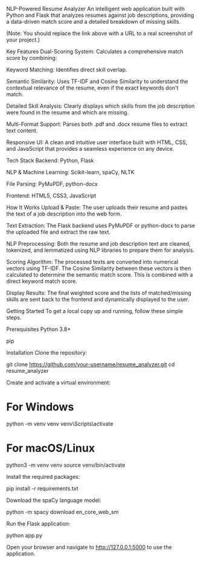 NLP-Powered Resume Analyzer
An intelligent web application built with Python and Flask that analyzes resumes against job descriptions, providing a data-driven match score and a detailed breakdown of missing skills.

(Note: You should replace the link above with a URL to a real screenshot of your project.)

Key Features
Dual-Scoring System: Calculates a comprehensive match score by combining:

Keyword Matching: Identifies direct skill overlap.

Semantic Similarity: Uses TF-IDF and Cosine Similarity to understand the contextual relevance of the resume, even if the exact keywords don't match.

Detailed Skill Analysis: Clearly displays which skills from the job description were found in the resume and which are missing.

Multi-Format Support: Parses both .pdf and .docx resume files to extract text content.

Responsive UI: A clean and intuitive user interface built with HTML, CSS, and JavaScript that provides a seamless experience on any device.

Tech Stack
Backend: Python, Flask

NLP & Machine Learning: Scikit-learn, spaCy, NLTK

File Parsing: PyMuPDF, python-docx

Frontend: HTML5, CSS3, JavaScript

How It Works
Upload & Paste: The user uploads their resume and pastes the text of a job description into the web form.

Text Extraction: The Flask backend uses PyMuPDF or python-docx to parse the uploaded file and extract the raw text.

NLP Preprocessing: Both the resume and job description text are cleaned, tokenized, and lemmatized using NLP libraries to prepare them for analysis.

Scoring Algorithm: The processed texts are converted into numerical vectors using TF-IDF. The Cosine Similarity between these vectors is then calculated to determine the semantic match score. This is combined with a direct keyword match score.

Display Results: The final weighted score and the lists of matched/missing skills are sent back to the frontend and dynamically displayed to the user.

Getting Started
To get a local copy up and running, follow these simple steps.

Prerequisites
Python 3.8+

pip

Installation
Clone the repository:

git clone https://github.com/your-username/resume_analyzer.git
cd resume_analyzer

Create and activate a virtual environment:

# For Windows
python -m venv venv
venv\Scripts\activate

# For macOS/Linux
python3 -m venv venv
source venv/bin/activate

Install the required packages:

pip install -r requirements.txt

Download the spaCy language model:

python -m spacy download en_core_web_sm

Run the Flask application:

python app.py

Open your browser and navigate to http://127.0.0.1:5000 to use the application.
